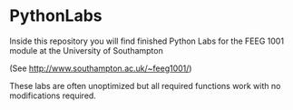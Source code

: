 # PythonLabs
Inside this repository you will find finished Python Labs for the FEEG 1001 module at the University of Southampton

(See http://www.southampton.ac.uk/~feeg1001/)

These labs are often unoptimized but all required functions work with no modifications required.
